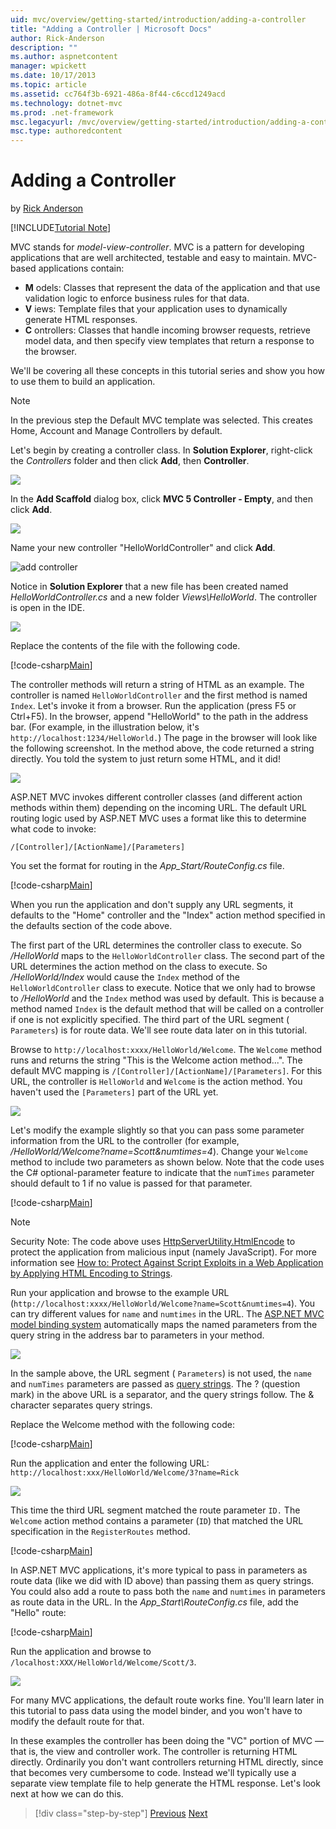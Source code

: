 ```yaml
---
uid: mvc/overview/getting-started/introduction/adding-a-controller
title: "Adding a Controller | Microsoft Docs"
author: Rick-Anderson
description: ""
ms.author: aspnetcontent
manager: wpickett
ms.date: 10/17/2013
ms.topic: article
ms.assetid: cc764f3b-6921-486a-8f44-c6ccd1249acd
ms.technology: dotnet-mvc
ms.prod: .net-framework
msc.legacyurl: /mvc/overview/getting-started/introduction/adding-a-controller
msc.type: authoredcontent
---
```

Adding a Controller
====================
by [Rick Anderson](https://github.com/Rick-Anderson)

[!INCLUDE[Tutorial Note](sample/code-location.md)]

MVC stands for *model-view-controller*. MVC is a pattern for developing applications that are well architected, testable and easy to maintain. MVC-based applications contain:

- **M** odels: Classes that represent the data of the application and that use validation logic to enforce business rules for that data.
- **V** iews: Template files that your application uses to dynamically generate HTML responses.
- **C** ontrollers: Classes that handle incoming browser requests, retrieve model data, and then specify view templates that return a response to the browser.

We'll be covering all these concepts in this tutorial series and show you how to use them to build an application.

> [!NOTE]
> In the previous step the Default MVC template was selected. This creates Home, Account and Manage Controllers by default.

Let's begin by creating a controller class. In **Solution Explorer**, right-click the *Controllers* folder and then click **Add**, then **Controller**.


![](adding-a-controller/_static/image1.png)

In the **Add Scaffold** dialog box, click **MVC 5 Controller - Empty**, and then click **Add**.

![](adding-a-controller/_static/image2.png)  
 

Name your new controller "HelloWorldController" and click **Add**.

![add controller](adding-a-controller/_static/image3.png)

Notice in **Solution Explorer** that a new file has been created named *HelloWorldController.cs* and a new folder *Views\HelloWorld*. The controller is open in the IDE.

![](adding-a-controller/_static/image4.png)

Replace the contents of the file with the following code.

[!code-csharp[Main](adding-a-controller/samples/sample1.cs)]

The controller methods will return a string of HTML as an example. The controller is named `HelloWorldController` and the first method is named `Index`. Let's invoke it from a browser. Run the application (press F5 or Ctrl+F5). In the browser, append &quot;HelloWorld&quot; to the path in the address bar. (For example, in the illustration below, it's `http://localhost:1234/HelloWorld.`) The page in the browser will look like the following screenshot. In the method above, the code returned a string directly. You told the system to just return some HTML, and it did!

![](adding-a-controller/_static/image5.png)

ASP.NET MVC invokes different controller classes (and different action methods within them) depending on the incoming URL. The default URL routing logic used by ASP.NET MVC uses a format like this to determine what code to invoke:

`/[Controller]/[ActionName]/[Parameters]`

You set the format for routing in the *App\_Start/RouteConfig.cs* file.

[!code-csharp[Main](adding-a-controller/samples/sample2.cs?highlight=7-8)]

When you run the application and don't supply any URL segments, it defaults to the "Home" controller and the "Index" action method specified in the defaults section of the code above.

The first part of the URL determines the controller class to execute. So */HelloWorld* maps to the `HelloWorldController` class. The second part of the URL determines the action method on the class to execute. So */HelloWorld/Index* would cause the `Index` method of the `HelloWorldController` class to execute. Notice that we only had to browse to */HelloWorld* and the `Index` method was used by default. This is because a method named `Index` is the default method that will be called on a controller if one is not explicitly specified. The third part of the URL segment ( `Parameters`) is for route data. We'll see route data later on in this tutorial.

Browse to `http://localhost:xxxx/HelloWorld/Welcome`. The `Welcome` method runs and returns the string &quot;This is the Welcome action method...&quot;. The default MVC mapping is `/[Controller]/[ActionName]/[Parameters]`. For this URL, the controller is `HelloWorld` and `Welcome` is the action method. You haven't used the `[Parameters]` part of the URL yet.

![](adding-a-controller/_static/image6.png)

Let's modify the example slightly so that you can pass some parameter information from the URL to the controller (for example, */HelloWorld/Welcome?name=Scott&amp;numtimes=4*). Change your `Welcome` method to include two parameters as shown below. Note that the code uses the C# optional-parameter feature to indicate that the `numTimes` parameter should default to 1 if no value is passed for that parameter.

[!code-csharp[Main](adding-a-controller/samples/sample3.cs)]

> [!NOTE]
> Security Note: The code above uses [HttpServerUtility.HtmlEncode](https://msdn.microsoft.com/en-us/library/w3te6wfz.aspx) to protect the application from malicious input (namely JavaScript). For more information see [How to: Protect Against Script Exploits in a Web Application by Applying HTML Encoding to Strings](https://msdn.microsoft.com/en-us/library/a2a4yykt(v=vs.100).aspx).


 Run your application and browse to the example URL (`http://localhost:xxxx/HelloWorld/Welcome?name=Scott&numtimes=4`). You can try different values for `name` and `numtimes` in the URL. The [ASP.NET MVC model binding system](http://odetocode.com/Blogs/scott/archive/2009/04/27/6-tips-for-asp-net-mvc-model-binding.aspx) automatically maps the named parameters from the query string in the address bar to parameters in your method.

![](adding-a-controller/_static/image7.png)

In the sample above, the URL segment ( `Parameters`) is not used, the `name` and `numTimes` parameters are passed as [query strings](http://en.wikipedia.org/wiki/Query_string). The ? (question mark) in the above URL is a separator, and the query strings follow. The &amp; character separates query strings.

Replace the Welcome method with the following code:

[!code-csharp[Main](adding-a-controller/samples/sample4.cs)]

Run the application and enter the following URL: `http://localhost:xxx/HelloWorld/Welcome/3?name=Rick`

![](adding-a-controller/_static/image8.png)

This time the third URL segment matched the route parameter `ID.` The `Welcome` action method contains a parameter (`ID`) that matched the URL specification in the `RegisterRoutes` method.

[!code-csharp[Main](adding-a-controller/samples/sample5.cs?highlight=7)]

In ASP.NET MVC applications, it's more typical to pass in parameters as route data (like we did with ID above) than passing them as query strings. You could also add a route to pass both the `name` and `numtimes` in parameters as route data in the URL. In the *App\_Start\RouteConfig.cs* file, add the "Hello" route:

[!code-csharp[Main](adding-a-controller/samples/sample6.cs?highlight=13-16)]

Run the application and browse to `/localhost:XXX/HelloWorld/Welcome/Scott/3`.

![](adding-a-controller/_static/image9.png)

For many MVC applications, the default route works fine. You'll learn later in this tutorial to pass data using the model binder, and you won't have to modify the default route for that.

In these examples the controller has been doing the &quot;VC&quot; portion of MVC — that is, the view and controller work. The controller is returning HTML directly. Ordinarily you don't want controllers returning HTML directly, since that becomes very cumbersome to code. Instead we'll typically use a separate view template file to help generate the HTML response. Let's look next at how we can do this.

>[!div class="step-by-step"]
[Previous](getting-started.md)
[Next](adding-a-view.md)
